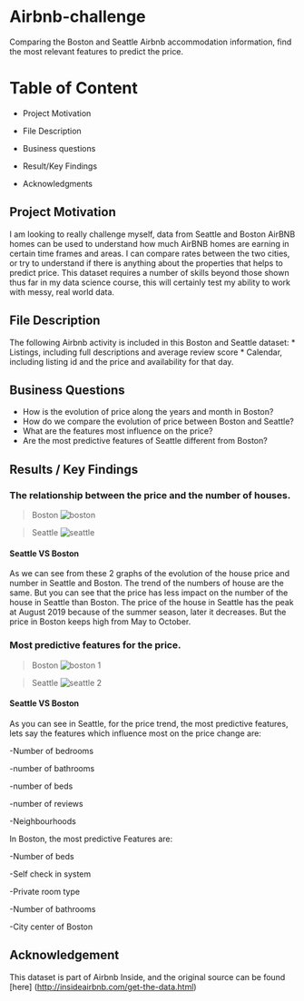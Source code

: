 # Airbnb-challenge
Comparing the Boston and Seattle Airbnb accommodation information, find the most relevant features to predict the price.

# Table of Content
* Project Motivation

* File Description

* Business questions

* Result/Key Findings

* Acknowledgments

## Project Motivation

I am looking to really challenge myself, data from Seattle and Boston AirBNB homes can be used to understand how much AirBNB 
homes are earning in certain time frames and areas. I can compare rates between the two cities, or try to understand if there is 
anything about the properties that helps to predict price. This dataset requires a number of skills beyond those shown thus far in my 
data science course, this will certainly test my ability to work with messy, real world data.

## File Description

The following Airbnb activity is included in this Boston and Seattle dataset: * Listings, including full descriptions and average review score * Calendar, including listing id and the price and availability for that day.

## Business Questions

- How is the evolution of price along the years and month in Boston?
- How do we compare the evolution of price between Boston and Seattle?
- What are the features most influence on the price?
- Are the most predictive features of Seattle different from Boston?

## Results / Key Findings

### The relationship between the price and the number of houses.

> Boston
![boston](https://user-images.githubusercontent.com/36822899/54990956-33062f00-4fbc-11e9-9ee2-6518783587aa.PNG)

> Seattle
![seattle](https://user-images.githubusercontent.com/36822899/54990976-3bf70080-4fbc-11e9-9412-1b030f4fba22.PNG)

#### Seattle VS Boston
As we can see from these 2 graphs of the evolution of the house price and number in Seattle and Boston. The trend of the numbers of house are the same. But you can see that the price has less impact on the number of the house in Seattle than Boston. The price of the house in Seattle has the peak at August 2019 because of the summer season, later it decreases. But the price in Boston keeps high from May to October.

### Most predictive features for the price.

> Boston
![boston 1](https://user-images.githubusercontent.com/36822899/54991081-782a6100-4fbc-11e9-956e-307166bd6301.PNG)

> Seattle
![seattle 2](https://user-images.githubusercontent.com/36822899/54991064-6e086280-4fbc-11e9-9eea-9f04e214ccc9.PNG)

#### Seattle VS Boston

As you can see in Seattle, for the price trend, the most predictive features, lets say the features which influence most on the price change are:

-Number of bedrooms

-number of bathrooms

-number of beds

-number of reviews

-Neighbourhoods

In Boston, the most predictive Features are:

-Number of beds

-Self check in system

-Private room type

-Number of bathrooms

-City center of Boston

## Acknowledgement

This dataset is part of Airbnb Inside, and the original source can be found [here] (http://insideairbnb.com/get-the-data.html)
